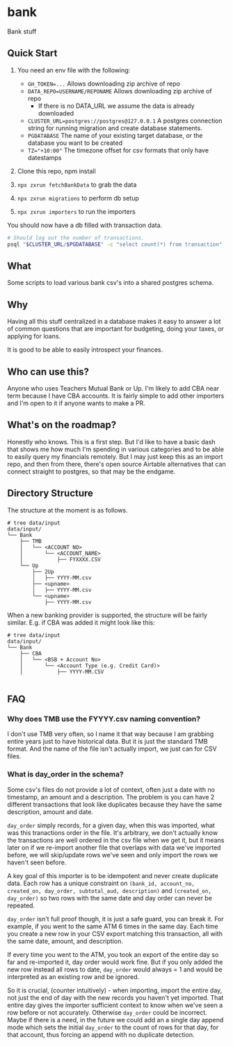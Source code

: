 # bank

Bank stuff

## Quick Start

1. You need an env file with the following:

    - `GH_TOKEN=...` Allows downloading zip archive of repo
    - `DATA_REPO=USERNAME/REPONAME` Allows downloading zip archive of repo
        - If there is no DATA_URL we assume the data is already downloaded
    - `CLUSTER_URL=postgres://postgres@127.0.0.1` A postgres connection string for running migration and create database statements.
    - `PGDATABASE` The name of your existing target database, or the database you want to be created
    - `TZ="+10:00"` The timezone offset for csv formats that only have datestamps

2. Clone this repo, npm install
3. `npx zxrun fetchBankData` to grab the data
4. `npx zxrun migrations` to perform db setup
5. `npx zxrun importers` to run the importers

You should now have a db filled with transaction data.

```bash
# Should log out the number of transactions.
psql "$CLUSTER_URL/$PGDATABASE" -c "select count(*) from transaction"
```


## What

Some scripts to load various bank csv's into a shared postgres schema.

## Why

Having all this stuff centralized in a database makes it easy to answer a lot of common questions that are important for budgeting, doing your taxes, or applying for loans.

It is good to be able to easily introspect your finances.

## Who can use this?

Anyone who uses Teachers Mutual Bank or Up.  I'm likely to add CBA near term because I have CBA accounts.  It is fairly simple to add other importers and I'm open to it if anyone wants to make a PR.

## What's on the roadmap?

Honestly who knows.  This is a first step.  But I'd like to have a basic dash that shows me how much I'm spending in various categories and to be able to easily query my financials remotely.  But I may just keep this as an import repo, and then from there, there's open source Airtable alternatives that can connect straight to postgres, so that may be the endgame.

## Directory Structure

The structure at the moment is as follows.

```
# tree data/input 
data/input/
└── Bank
    ├── TMB
    │   └── <ACCOUNT NO>
    │       └── <ACCOUNT_NAME>
    │           ├── FYXXXX.CSV
    └── Up
        ├── 2Up
        │   ├── YYYY-MM.csv
        ├── <upname>
        │   ├── YYYY-MM.csv
        └── <upname>
            ├── YYYY-MM.csv
```

When a new banking provider is supported, the structure will be fairly similar.  E.g. if CBA was added it might look like this:


```
# tree data/input 
data/input/
└── Bank
    ├── CBA
    │   └── <BSB + Account No>
    │       └── <Account Type (e.g. Credit Card)>
    │           ├── YYYY-MM.CSV
    
```

## FAQ

### Why does TMB use the FYYYY.csv naming convention?

I don't use TMB very often, so I name it that way because I am grabbing entire years just to have historical data.  But it is just the standard TMB format.  And the name of the file isn't actually import, we just can for CSV files. 

### What is day_order in the schema?

Some csv's files do not provide a lot of context, often just a date with no timestamp, an amount and a description.  The problem is you can have 2 different transactions that look like duplicates because they have the same description, amount and date.

`day_order` simply records, for a given day, when this was imported, what was this tranactions order in the file.  It's arbitrary, we don't actually know the transactions are well ordered in the csv file when we get it, but it means later on if we re-import another file that overlaps with data we've imported before, we will skip/update rows we've seen and only import the rows we haven't seen before.

A key goal of this importer is to be idempotent and never create duplicate data.  Each row has a unique constraint on `(bank_id, account_no, created_on, day_order, subtotal_aud, description)` and `(created_on, day_order)` so two rows with the same date and day order can never be repeated.

`day_order` isn't full proof though, it is just a safe guard, you can break it.  For example, if you went to the same ATM 6 times in the same day.  Each time you create a new row in your CSV export matching this transaction, all with the same date, amount, and description.

If every time you went to the ATM, you took an export of the entire day so far and re-imported it, day order would work fine.  But if you only added the new row instead all rows to date, `day_order` would always = 1 and would be interpreted as an existing row and be ignored.

So it is crucial, (counter intuitively) - when importing, import the entire day, not just the end of day with the new records you haven't yet imported.  That entire day gives the importer sufficient context to know when we've seen a row before or not accurately.  Otherwise `day_order` could be incorrect.  Maybe if there is a need, in the future we could add an a single day append mode which sets the initial `day_order` to the count of rows for that day, for that account, thus forcing an append with no duplicate detection.